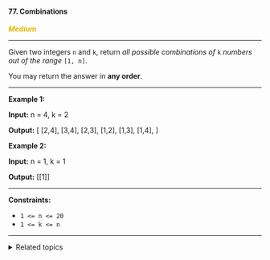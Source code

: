 
#### 77. Combinations

<span style="color:#deb800">***Medium***</span>
___

Given two integers `n` and `k`, return _all possible combinations of_ `k` _numbers out of the range_ `[1, n]`.

You may return the answer in **any order**.
___

**Example 1:**

**Input:** n = 4, k = 2

**Output:** [ [2,4], [3,4], [2,3], [1,2], [1,3], [1,4], ] 

**Example 2:**

**Input:** n = 1, k = 1

**Output:** [[1]] 
___

**Constraints:**

*   `1 <= n <= 20`
*   `1 <= k <= n`
___

<details><summary>Related topics</summary>

[#Backtracking](https://leetcode.com/tag/backtracking/)

</details>